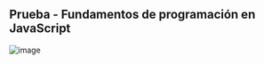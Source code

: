 ## Prueba - Fundamentos de programación en JavaScript

![image](https://github.com/user-attachments/assets/0867561e-fea1-4e4a-9317-2e0cbbc543ea)
